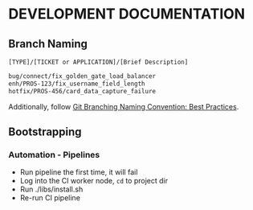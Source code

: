 # DEVELOPMENT DOCUMENTATION

## Branch Naming

`[TYPE]/[TICKET or APPLICATION]/[Brief Description]`

```sh
bug/connect/fix_golden_gate_load_balancer
enh/PROS-123/fix_username_field_length
hotfix/PROS-456/card_data_capture_failure
```

Additionally, follow [Git Branching Naming Convention: Best Practices](https://codingsight.com/git-branching-naming-convention-best-practices/).

## Bootstrapping

### Automation - Pipelines

- Run pipeline the first time, it will fail
- Log into the CI worker node, `cd` to project dir
- Run ./libs/install.sh
- Re-run CI pipeline
